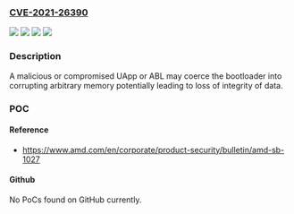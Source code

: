 ### [CVE-2021-26390](https://cve.mitre.org/cgi-bin/cvename.cgi?name=CVE-2021-26390)
![](https://img.shields.io/static/v1?label=Product&message=Athlon%E2%84%A2%20Series&color=blue)
![](https://img.shields.io/static/v1?label=Product&message=Ryzen%E2%84%A2%20Series&color=blue)
![](https://img.shields.io/static/v1?label=Version&message=various%20&color=brightgreen)
![](https://img.shields.io/static/v1?label=Vulnerability&message=tbd&color=brightgreen)

### Description

A malicious or compromised UApp or ABL may coerce the bootloader into corrupting arbitrary memory potentially leading to loss of integrity of data.

### POC

#### Reference
- https://www.amd.com/en/corporate/product-security/bulletin/amd-sb-1027

#### Github
No PoCs found on GitHub currently.

